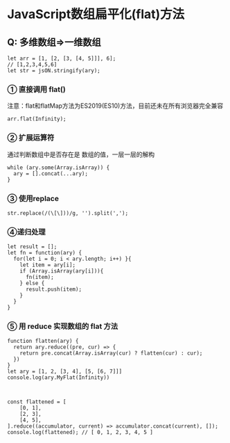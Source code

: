 # JavaScript数组扁平化(flat)方法

## Q: 多维数组=>一维数组

```
let arr = [1, [2, [3, [4, 5]]], 6];
// [1,2,3,4,5,6]
let str = jsON.stringify(ary);
```

### ① 直接调用 flat()

注意：flat和flatMap方法为ES2019(ES10)方法，目前还未在所有浏览器完全兼容

```
arr.flat(Infinity);
```

### ② 扩展运算符

通过判断数组中是否存在是 数组的值，一层一层的解构

```
while (ary.some(Array.isArray)) {
  ary = [].concat(...ary);
}
```

### ③ 使用replace

```
str.replace(/(\[\]))/g, '').split(',');
```

### ④递归处理

```
let result = [];
let fn = function(ary) {
  for(let i = 0; i < ary.length; i++) }{
    let item = ary[i];
    if (Array.isArray(ary[i])){
      fn(item);
    } else {
      result.push(item);
    }
  }
}
```

### ⑤ 用 reduce 实现数组的 flat 方法

```
function flatten(ary) {
  return ary.reduce((pre, cur) => {
    return pre.concat(Array.isArray(cur) ? flatten(cur) : cur);
  })
}
let ary = [1, 2, [3, 4], [5, [6, 7]]]
console.log(ary.MyFlat(Infinity))



const flattened = [
    [0, 1],
    [2, 3],
    [4, 5],
].reduce((accumulator, current) => accumulator.concat(current), []);
console.log(flattened); // [ 0, 1, 2, 3, 4, 5 ]
```